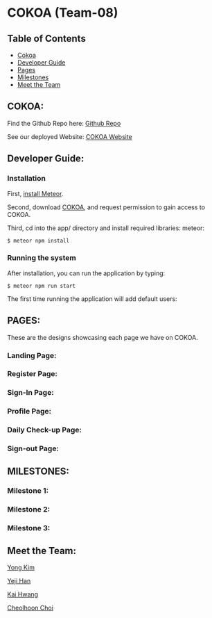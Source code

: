 # COKOA (Team-08)

## Table of Contents

* [Cokoa](#cokoa)
* [Developer Guide](#developer-guide)
* [Pages](#pages)
* [Milestones](#milestones)
* [Meet the Team](#meet-the-team)

## COKOA:

Find the Github Repo here: [Github Repo](https://github.com/ICS491-Team-08/COKOA) <br />

See our deployed Website: [COKOA Website](https://cokoa.meteorapp.com/#/) <br />

## Developer Guide: 

### Installation

First, [install Meteor](https://www.meteor.com/install).

Second, download [COKOA](https://github.com/ICS491-Team-08/COKOA.github.io), and request permission to gain access to COKOA. 

Third, cd into the app/ directory and install required libraries: meteor:

```
$ meteor npm install
```

### Running the system

After installation, you can run the application by typing:

```
$ meteor npm run start
```
The first time running the application will add default users: 



## PAGES:
These are the designs showcasing each page we have on COKOA.

### Landing Page:

### Register Page:

### Sign-In Page:

### Profile Page:

### Daily Check-up Page: 

### Sign-out Page:


## MILESTONES:

### Milestone 1:


### Milestone 2:


### Milestone 3:


## Meet the Team:

[Yong Kim](https://yongkim93.github.io) <br />

[Yeji Han](https://yejihan92.github.io) <br />

[Kai Hwang](https://hwangwooj.github.io) <br />

[Cheolhoon Choi](https://cheolhoon.github.io) <br />


